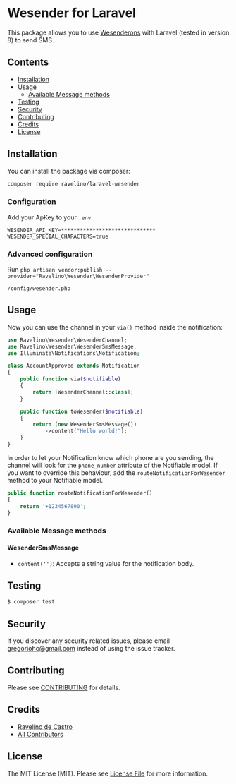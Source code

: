 # Wesender for Laravel



This package allows you to use [Wesenderons](https://wesender.co.ao) with Laravel (tested in version 8) to send SMS.


## Contents

- [Installation](#installation)
- [Usage](#usage)
	- [Available Message methods](#available-message-methods)
- [Testing](#testing)
- [Security](#security)
- [Contributing](#contributing)
- [Credits](#credits)
- [License](#license)

## Installation

You can install the package via composer:

``` bash
composer require ravelino/laravel-wesender
```

### Configuration

Add your ApKey to your `.env`:

```dotenv
WESENDER_API_KEY=******************************
WESENDER_SPECIAL_CHARACTERS=true
```

### Advanced configuration

Run `php artisan vendor:publish --provider="Ravelino\Wesender\WesenderProvider"`
```
/config/wesender.php
```

## Usage

Now you can use the channel in your `via()` method inside the notification:

``` php
use Ravelino\Wesender\WesenderChannel;
use Ravelino\Wesender\WesenderSmsMessage;
use Illuminate\Notifications\Notification;

class AccountApproved extends Notification
{
    public function via($notifiable)
    {
        return [WesenderChannel::class];
    }

    public function toWesender($notifiable)
    {
        return (new WesenderSmsMessage())
            ->content("Hello world!");
    }
}
```


In order to let your Notification know which phone are you sending, the channel will look for the `phone_number` attribute of the Notifiable model. If you want to override this behaviour, add the `routeNotificationForWesender` method to your Notifiable model.

```php
public function routeNotificationForWesender()
{
    return '+1234567890';
}
```

### Available Message methods

#### WesenderSmsMessage

- `content('')`: Accepts a string value for the notification body.

## Testing

``` bash
$ composer test
```

## Security

If you discover any security related issues, please email gregoriohc@gmail.com instead of using the issue tracker.

## Contributing

Please see [CONTRIBUTING](CONTRIBUTING.md) for details.


## Credits

- [Ravelino de Castro](https://github.com/ravelinodecastro)
- [All Contributors](../../contributors)

## License

The MIT License (MIT). Please see [License File](LICENSE.md) for more information.
